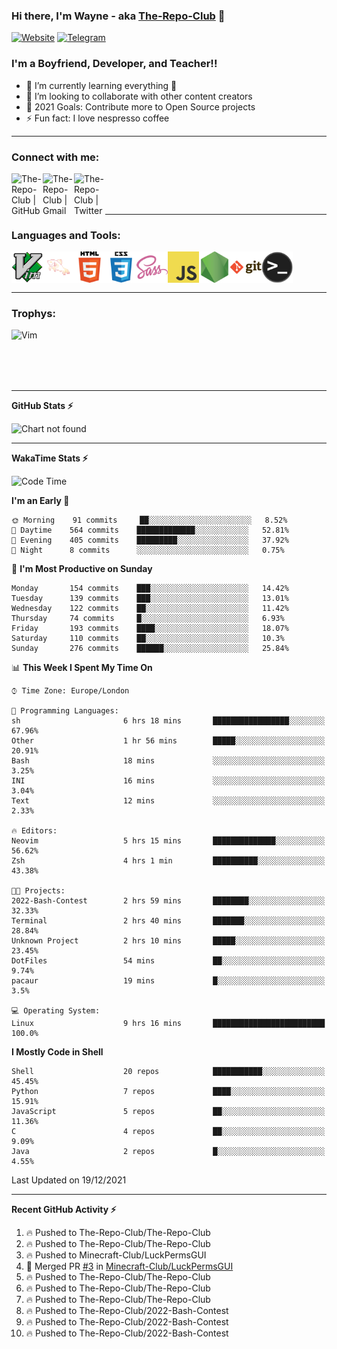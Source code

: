 ### Hi there, I'm Wayne - aka [The-Repo-Club][website] 👋

[![Website](https://img.shields.io/website?label=github.com/The-Repo-Club/&color=orange&style=flat-square&url=https://github.com/The-Repo-Club/)][website]
[![Telegram](https://img.shields.io/badge/Chat%20on-Telegram-orange.svg?color=orange&logo=telegram&style=flat-square)][telegram]

### I'm a Boyfriend, Developer, and Teacher!!

- 🌱 I’m currently learning everything 🤣
- 👯 I’m looking to collaborate with other content creators
- 🥅 2021 Goals: Contribute more to Open Source projects
- ⚡ Fun fact: I love nespresso coffee

---
### Connect with me:

[<img align="left" alt="The-Repo-Club | GitHub" width="50px" src="https://img.icons8.com/nolan/64/github.png" />][website]
[<img align="left" alt="The-Repo-Club | Gmail" width="50px" src="https://img.icons8.com/nolan/64/gmail.png" />][email]
[<img align="left" alt="The-Repo-Club | Twitter" width="50px" src="https://img.icons8.com/nolan/64/telegram-app.png" />][telegram]

[website]: https://github.com/The-Repo-Club/
[email]: mailto:wayne6324@gmail.com
[telegram]: https://t.me/TheRepoClub

<br />
<br />
<br />

---
### Languages and Tools:

<img align="left" alt="Vim" width="50px" src="https://raw.githubusercontent.com/github/explore/80688e429a7d4ef2fca1e82350fe8e3517d3494d/topics/vim/vim.png" />
<img align="left" alt="Fish" width="50px" src="https://raw.githubusercontent.com/github/explore/80688e429a7d4ef2fca1e82350fe8e3517d3494d/topics/fish/fish.png" />
<img align="left" alt="HTML5" width="50px" src="https://raw.githubusercontent.com/github/explore/80688e429a7d4ef2fca1e82350fe8e3517d3494d/topics/html/html.png" />
<img align="left" alt="CSS3" width="50px" src="https://raw.githubusercontent.com/github/explore/80688e429a7d4ef2fca1e82350fe8e3517d3494d/topics/css/css.png" />
<img align="left" alt="Sass" width="50px" src="https://raw.githubusercontent.com/github/explore/80688e429a7d4ef2fca1e82350fe8e3517d3494d/topics/sass/sass.png" />
<img align="left" alt="JavaScript" width="50px" src="https://raw.githubusercontent.com/github/explore/80688e429a7d4ef2fca1e82350fe8e3517d3494d/topics/javascript/javascript.png" />
<img align="left" alt="Node.js" width="50px" src="https://raw.githubusercontent.com/github/explore/80688e429a7d4ef2fca1e82350fe8e3517d3494d/topics/nodejs/nodejs.png" />
<img align="left" alt="Git" width="50px" src="https://raw.githubusercontent.com/github/explore/80688e429a7d4ef2fca1e82350fe8e3517d3494d/topics/git/git.png" />
<img align="left" alt="Terminal" width="50px" src="https://raw.githubusercontent.com/github/explore/80688e429a7d4ef2fca1e82350fe8e3517d3494d/topics/terminal/terminal.png" />

<br />
<br />
<br />

---
### Trophys:

<img align="left" alt="Vim" width="1200px" src="https://github-profile-trophy.vercel.app/?username=The-Repo-Club&theme=dracula&margin-w=8&margin-h=8&column=8" />

---

<br />
<br />
<br />
<br />

---
**GitHub Stats ⚡**

![Chart not found](https://github-readme-stats.vercel.app/api?username=The-Repo-Club&theme=tokyonight&show_icons=true&count_private=true&hide_border=true&include_all_commits=true&custom_title=The-Repo-Club%27s+GitHub+Stats)


---
**WakaTime Stats ⚡**

<!--START_SECTION:waka-->
![Code Time](http://img.shields.io/badge/Code%20Time-298%20hrs%2044%20mins-blue)

**I'm an Early 🐤** 

```text
🌞 Morning    91 commits     ██░░░░░░░░░░░░░░░░░░░░░░░   8.52% 
🌆 Daytime    564 commits    █████████████░░░░░░░░░░░░   52.81% 
🌃 Evening    405 commits    █████████░░░░░░░░░░░░░░░░   37.92% 
🌙 Night      8 commits      ░░░░░░░░░░░░░░░░░░░░░░░░░   0.75%

```
📅 **I'm Most Productive on Sunday** 

```text
Monday       154 commits    ███░░░░░░░░░░░░░░░░░░░░░░   14.42% 
Tuesday      139 commits    ███░░░░░░░░░░░░░░░░░░░░░░   13.01% 
Wednesday    122 commits    ██░░░░░░░░░░░░░░░░░░░░░░░   11.42% 
Thursday     74 commits     █░░░░░░░░░░░░░░░░░░░░░░░░   6.93% 
Friday       193 commits    ████░░░░░░░░░░░░░░░░░░░░░   18.07% 
Saturday     110 commits    ██░░░░░░░░░░░░░░░░░░░░░░░   10.3% 
Sunday       276 commits    ██████░░░░░░░░░░░░░░░░░░░   25.84%

```


📊 **This Week I Spent My Time On** 

```text
⌚︎ Time Zone: Europe/London

💬 Programming Languages: 
sh                       6 hrs 18 mins       █████████████████░░░░░░░░   67.96% 
Other                    1 hr 56 mins        █████░░░░░░░░░░░░░░░░░░░░   20.91% 
Bash                     18 mins             ░░░░░░░░░░░░░░░░░░░░░░░░░   3.25% 
INI                      16 mins             ░░░░░░░░░░░░░░░░░░░░░░░░░   3.04% 
Text                     12 mins             ░░░░░░░░░░░░░░░░░░░░░░░░░   2.33%

🔥 Editors: 
Neovim                   5 hrs 15 mins       ██████████████░░░░░░░░░░░   56.62% 
Zsh                      4 hrs 1 min         ██████████░░░░░░░░░░░░░░░   43.38%

🐱‍💻 Projects: 
2022-Bash-Contest        2 hrs 59 mins       ████████░░░░░░░░░░░░░░░░░   32.33% 
Terminal                 2 hrs 40 mins       ███████░░░░░░░░░░░░░░░░░░   28.84% 
Unknown Project          2 hrs 10 mins       █████░░░░░░░░░░░░░░░░░░░░   23.45% 
DotFiles                 54 mins             ██░░░░░░░░░░░░░░░░░░░░░░░   9.74% 
pacaur                   19 mins             █░░░░░░░░░░░░░░░░░░░░░░░░   3.5%

💻 Operating System: 
Linux                    9 hrs 16 mins       █████████████████████████   100.0%

```

**I Mostly Code in Shell** 

```text
Shell                    20 repos            ███████████░░░░░░░░░░░░░░   45.45% 
Python                   7 repos             ████░░░░░░░░░░░░░░░░░░░░░   15.91% 
JavaScript               5 repos             ██░░░░░░░░░░░░░░░░░░░░░░░   11.36% 
C                        4 repos             ██░░░░░░░░░░░░░░░░░░░░░░░   9.09% 
Java                     2 repos             █░░░░░░░░░░░░░░░░░░░░░░░░   4.55%

```



 Last Updated on 19/12/2021
<!--END_SECTION:waka-->

---

**Recent GitHub Activity :zap:**

<!--START_SECTION:activity-->
1. 🔥 Pushed to The-Repo-Club/The-Repo-Club
2. 🔥 Pushed to The-Repo-Club/The-Repo-Club
3. 🔥 Pushed to Minecraft-Club/LuckPermsGUI
4. 🎉 Merged PR [#3](https://github.com/Minecraft-Club/LuckPermsGUI/pull/3) in [Minecraft-Club/LuckPermsGUI](https://github.com/Minecraft-Club/LuckPermsGUI)
5. 🔥 Pushed to The-Repo-Club/The-Repo-Club
6. 🔥 Pushed to The-Repo-Club/The-Repo-Club
7. 🔥 Pushed to The-Repo-Club/The-Repo-Club
8. 🔥 Pushed to The-Repo-Club/2022-Bash-Contest
9. 🔥 Pushed to The-Repo-Club/2022-Bash-Contest
10. 🔥 Pushed to The-Repo-Club/2022-Bash-Contest
<!--END_SECTION:activity-->